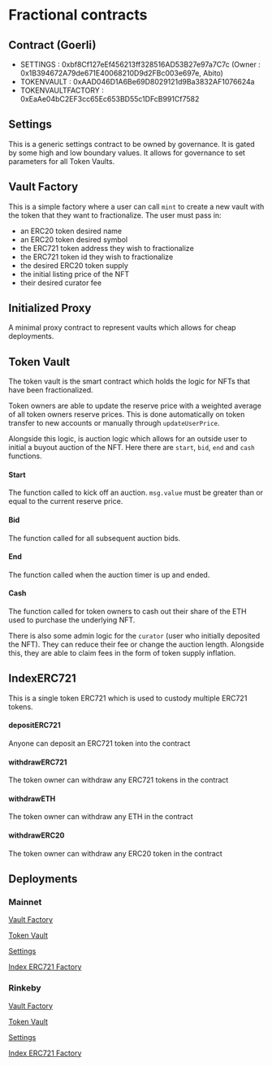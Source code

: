 # Fractional contracts

## Contract (Goerli)

- SETTINGS : 0xbf8Cf127eEf456213ff328516AD53B27e97a7C7c (Owner : 0x1B394672A79de671E40068210D9d2FBc003e697e, Abito)
- TOKENVAULT : 0xAAD046D1A6Be69D8029121d9Ba3832AF1076624a
- TOKENVAULTFACTORY : 0xEaAe04bC2EF3cc65Ec653BD55c1DFcB991Cf7582


## Settings
This is a generic settings contract to be owned by governance. It is gated by some high and low boundary values. It allows for governance to set parameters for all Token Vaults.

## Vault Factory
This is a simple factory where a user can call `mint` to create a new vault with the token that they want to fractionalize. The user must pass in:
- an ERC20 token desired name
- an ERC20 token desired symbol
- the ERC721 token address they wish to fractionalize
- the ERC721 token id they wish to fractionalize
- the desired ERC20 token supply
- the initial listing price of the NFT
- their desired curator fee

## Initialized Proxy
A minimal proxy contract to represent vaults which allows for cheap deployments.

## Token Vault
The token vault is the smart contract which holds the logic for NFTs that have been fractionalized.

Token owners are able to update the reserve price with a weighted average of all token owners reserve prices. This is done automatically on token transfer to new accounts or manually through `updateUserPrice`.

Alongside this logic, is auction logic which allows for an outside user to initial a buyout auction of the NFT. Here there are `start`, `bid`, `end` and `cash` functions.
#### Start
The function called to kick off an auction. `msg.value` must be greater than or equal to the current reserve price.
#### Bid
The function called for all subsequent auction bids.
#### End
The function called when the auction timer is up and ended.
#### Cash
The function called for token owners to cash out their share of the ETH used to purchase the underlying NFT.

There is also some admin logic for the `curator` (user who initially deposited the NFT). They can reduce their fee or change the auction length. Alongside this, they are able to claim fees in the form of token supply inflation.

## IndexERC721
This is a single token ERC721 which is used to custody multiple ERC721 tokens. 
#### depositERC721
Anyone can deposit an ERC721 token into the contract
#### withdrawERC721
The token owner can withdraw any ERC721 tokens in the contract
#### withdrawETH
The token owner can withdraw any ETH in the contract
#### withdrawERC20
The token owner can withdraw any ERC20 token in the contract

## Deployments
### Mainnet
[Vault Factory](https://etherscan.io/address/0x85aa7f78bdb2de8f3e0c0010d99ad5853ffcfc63)

[Token Vault](https://etherscan.io/address/0x7b0fce54574d9746414d11367f54c9ab94e53dca)

[Settings](https://etherscan.io/address/0xE0FC79183a22106229B84ECDd55cA017A07eddCa)

[Index ERC721 Factory](https://etherscan.io/address/0xde771104c0c44123d22d39bb716339cd0c3333a1)

### Rinkeby
[Vault Factory](https://rinkeby.etherscan.io/address/0x458556c097251f52ca89cB81316B4113aC734BD1)

[Token Vault](https://rinkeby.etherscan.io/address/0x825f25f908db46daEA42bd536d25f8633667f62b)

[Settings](https://rinkeby.etherscan.io/address/0x1C0857f8642D704ecB213A752A3f68E51913A779)

[Index ERC721 Factory](https://rinkeby.etherscan.io/address/0xee727b734aC43fc391b67caFd18e5DD4Dc939668)

